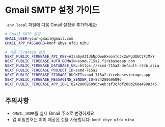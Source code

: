 # Gmail SMTP 설정 가이드

`.env.local` 파일에 다음 Gmail 설정을 추가하세요:

```bash
# Gmail SMTP 설정
GMAIL_USER=your-gmail@gmail.com
GMAIL_APP_PASSWORD=kmnf ebye ufdu mihu

# 기존 Firebase 설정...
NEXT_PUBLIC_FIREBASE_API_KEY=AIzaSyAZ1UbNpOwoWxeonTcJx2wPgdUbC3FzMxY
NEXT_PUBLIC_FIREBASE_AUTH_DOMAIN=ssmd-715a2.firebaseapp.com
NEXT_PUBLIC_FIREBASE_DATABASE_URL=https://ssmd-715a2-default-rtdb.asia-southeast1.firebasedatabase.app/
NEXT_PUBLIC_FIREBASE_PROJECT_ID=ssmd-715a2
NEXT_PUBLIC_FIREBASE_STORAGE_BUCKET=ssmd-715a2.firebasestorage.app
NEXT_PUBLIC_FIREBASE_MESSAGING_SENDER_ID=824280696096
NEXT_PUBLIC_FIREBASE_APP_ID=1:824280696096:web:ef3c7df200d268e4998345
```

## 주의사항
- `GMAIL_USER`를 실제 Gmail 주소로 변경하세요
- 앱 비밀번호는 이미 제공된 것을 사용합니다: `kmnf ebye ufdu mihu`
